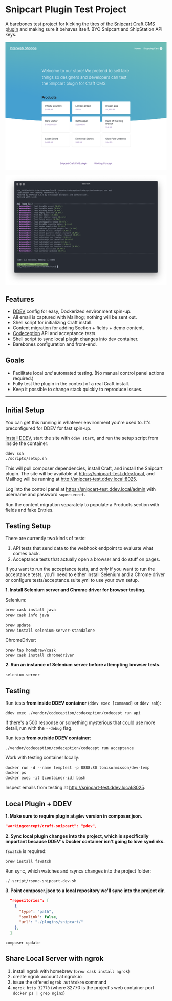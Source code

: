 # Snipcart Plugin Test Project

A barebones test project for kicking the tires of [the Snipcart Craft CMS plugin](https://github.com/workingconcept/snipcart-craft-plugin) and making sure it behaves itself. BYO Snipcart and ShipStation API keys.

![Example/testing site.](resources/site-screenshot.png)

![Webhook API tests.](resources/api-test.png)

## Features

- [DDEV](https://github.com/drud/ddev) config for easy, Dockerized environment spin-up.
- All email is captured with Mailhog; nothing will be sent out.
- Shell script for initializing Craft install.
- Content migration for adding Section + fields + demo content.
- [Codeception](https://codeception.com/) API and acceptance tests.
- Shell script to sync local plugin changes into dev container.
- Barebones configuration and front-end.

## Goals

- Facilitate local *and* automated testing. (No manual control panel actions required.)
- Fully test the plugin in the context of a real Craft install.
- Keep it possible to change stack quickly to reproduce issues.

---

## Initial Setup

You can get this running in whatever environment you're used to. It's preconfigured for DDEV for fast spin-up.

[Install DDEV](https://ddev.readthedocs.io/en/stable/#installation), start the site with `ddev start`, and run the setup script from inside the container:

```shell
ddev ssh
./scripts/setup.sh
```

This will pull composer dependencies, install Craft, and install the Snipcart plugin. The site will be available at https://snipcart-test.ddev.local, and Mailhog will be running at http://snipcart-test.ddev.local:8025.

Log into the control panel at https://snipcart-test.ddev.local/admin with username and password `supersecret`.

Run the content migration separately to populate a Products section with fields and fake Entries.

## Testing Setup

There are currently two kinds of tests:

1. API tests that send data to the webhook endpoint to evaluate what comes back.
2. Acceptance tests that actually open a browser and do stuff on pages.

If you want to run the acceptance tests, and *only* if you want to run the acceptance tests, you'll need to either install Selenium and a Chrome driver or configure tests/acceptance.suite.yml to use your own setup.

**1. Install Selenium server and Chrome driver for browser testing.**

Selenium:

```shell
brew cask install java
brew cask info java

brew update
brew install selenium-server-standalone
```

ChromeDriver:

```shell
brew tap homebrew/cask
brew cask install chromedriver
```

**2. Run an instance of Selenium server before attempting browser tests.**

```shell
selenium-server
```

## Testing

Run tests **from inside DDEV container** (`ddev exec [command]` or `ddev ssh`):

```shell
ddev exec ./vendor/codeception/codeception/codecept run api
```

If there's a 500 response or something mysterious that could use more detail, run with the `--debug` flag.

Run tests **from outside DDEV container**:

```shell
./vendor/codeception/codeception/codecept run acceptance
```

Work with testing container locally:

```
docker run -d --name lemptest -p 8888:80 tonisormisson/dev-lemp
docker ps
docker exec -it [container-id] bash
```

Inspect emails from testing at http://snipcart-test.ddev.local:8025.

## Local Plugin + DDEV

**1. Make sure to require plugin at `@dev` version in composer.json.**

```json
"workingconcept/craft-snipcart": "@dev",
```

**2. Sync local plugin changes into the project, which is specifically important because DDEV's Docker container isn't going to love symlinks.**

`fswatch` is required:

```shell
brew install fswatch
```

Run sync, which watches and rsyncs changes into the project folder:

```shell
./.script/rsync-snipcart-dev.sh
```

**3. Point composer.json to a local repository we'll sync into the project dir.**

```json
  "repositories": [
    {
      "type": "path",
      "symlink": false,
      "url": "./plugins/snipcart/"
    },
  ]
```

```
composer update
```

## Share Local Server with ngrok

1. install ngrok with homebrew (`brew cask install ngrok`)
2. create ngrok account at ngrok.io
3. issue the offered `ngrok authtoken` command
4. `ngrok http 32770` (where 32770 is the project's web container port `docker ps | grep nginx`)
